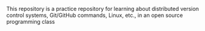 This repository is a practice repository for learning about distributed version control systems, Git/GitHub commands, Linux, etc., in an open source programming class
